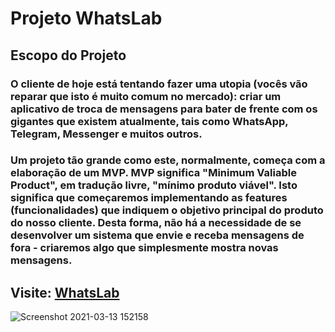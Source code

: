 # Projeto WhatsLab

## Escopo do Projeto
### O cliente de hoje está tentando fazer uma utopia (vocês vão reparar que isto é muito comum no mercado): criar um aplicativo de troca de mensagens para bater de frente com os gigantes que existem atualmente, tais como WhatsApp, Telegram, Messenger e muitos outros.

### Um projeto tão grande como este, normalmente, começa com a elaboração de um MVP. MVP significa "Minimum Valiable Product", em tradução livre, "mínimo produto viável". Isto significa que começaremos implementando as features (funcionalidades) que indiquem o objetivo principal do produto do nosso cliente. Desta forma, não há a necessidade de se desenvolver um sistema que envie e receba mensagens de fora - criaremos algo que simplesmente mostra novas mensagens.

## Visite: [WhatsLab](https://whatslab-devpaulo.vercel.app/)

![Screenshot 2021-03-13 152158](https://user-images.githubusercontent.com/57108685/111040019-e7025e00-840f-11eb-9bed-b0bba0b02b57.png)
